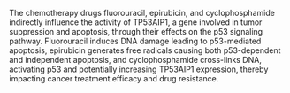 The chemotherapy drugs fluorouracil, epirubicin, and cyclophosphamide indirectly influence the activity of TP53AIP1, a gene involved in tumor suppression and apoptosis, through their effects on the p53 signaling pathway. Fluorouracil induces DNA damage leading to p53-mediated apoptosis, epirubicin generates free radicals causing both p53-dependent and independent apoptosis, and cyclophosphamide cross-links DNA, activating p53 and potentially increasing TP53AIP1 expression, thereby impacting cancer treatment efficacy and drug resistance.